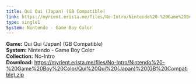 ```yaml
---
title: Qui Qui (Japan) (GB Compatible)
link: https://myrient.erista.me/files/No-Intro/Nintendo%20-%20Game%20Boy%20Color/Qui%20Qui%20(Japan)%20(GB%20Compatible).zip
type: single1
System: Nintendo - Game Boy Color
---
```

<b>Game:</b> Qui Qui (Japan) (GB Compatible)<br>
<b>System:</b> Nintendo - Game Boy Color<br>
<b>Collection:</b> No-Intro<br>
<b>Download:</b> https://myrient.erista.me/files/No-Intro/Nintendo%20-%20Game%20Boy%20Color/Qui%20Qui%20(Japan)%20(GB%20Compatible).zip